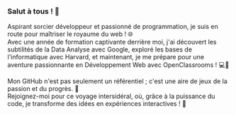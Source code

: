 ### Salut à tous ! 👋

Aspirant sorcier développeur et passionné de programmation, je suis en route pour maîtriser le royaume du web ! 🌐  
Avec une année de formation captivante derrière moi, j'ai découvert les subtilités de la Data Analyse avec Google, exploré les bases de l'informatique avec Harvard, et maintenant, je me prépare pour une aventure passionnante en Développement Web avec OpenClassrooms ! 💻🎉

Mon GitHub n'est pas seulement un référentiel ; c'est une aire de jeux de la passion et du progrès. 🤖  
Rejoignez-moi pour ce voyage intersidéral, où, grâce à la puissance du code, je transforme des idées en expériences interactives ! 🚀
